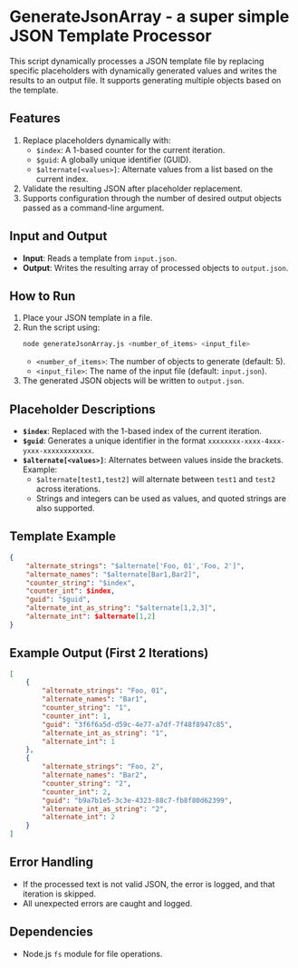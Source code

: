 # GenerateJsonArray - a super simple JSON Template Processor

This script dynamically processes a JSON template file by replacing specific placeholders with dynamically generated values and writes the results to an output file. It supports generating multiple objects based on the template.

## Features
1. Replace placeholders dynamically with:
   - `$index`: A 1-based counter for the current iteration.
   - `$guid`: A globally unique identifier (GUID).
   - `$alternate[<values>]`: Alternate values from a list based on the current index.
2. Validate the resulting JSON after placeholder replacement.
3. Supports configuration through the number of desired output objects passed as a command-line argument.

## Input and Output
- **Input**: Reads a template from `input.json`.
- **Output**: Writes the resulting array of processed objects to `output.json`.

## How to Run
1. Place your JSON template in a file.
2. Run the script using:
   ```bash
   node generateJsonArray.js <number_of_items> <input_file>
   ```
   - `<number_of_items>`: The number of objects to generate (default: 5).
   - `<input_file>`: The name of the input file (default: `input.json`).
3. The generated JSON objects will be written to `output.json`.

## Placeholder Descriptions
- **`$index`**: Replaced with the 1-based index of the current iteration.
- **`$guid`**: Generates a unique identifier in the format `xxxxxxxx-xxxx-4xxx-yxxx-xxxxxxxxxxxx`.
- **`$alternate[<values>]`**: Alternates between values inside the brackets.  
  Example:  
  - `$alternate[test1,test2]` will alternate between `test1` and `test2` across iterations.
  - Strings and integers can be used as values, and quoted strings are also supported.

## Template Example
```json
{
    "alternate_strings": "$alternate['Foo, 01','Foo, 2']",
    "alternate_names": "$alternate[Bar1,Bar2]",
    "counter_string": "$index",
    "counter_int": $index,
    "guid": "$guid",
    "alternate_int_as_string": "$alternate[1,2,3]",
    "alternate_int": $alternate[1,2]
}
```

## Example Output (First 2 Iterations)
```json
[
    {
        "alternate_strings": "Foo, 01",
        "alternate_names": "Bar1",
        "counter_string": "1",
        "counter_int": 1,
        "guid": "3f6f6a5d-d59c-4e77-a7df-7f48f8947c85",
        "alternate_int_as_string": "1",
        "alternate_int": 1
    },
    {
        "alternate_strings": "Foo, 2",
        "alternate_names": "Bar2",
        "counter_string": "2",
        "counter_int": 2,
        "guid": "b9a7b1e5-3c3e-4323-88c7-fb8f80d62399",
        "alternate_int_as_string": "2",
        "alternate_int": 2
    }
]
```

## Error Handling
- If the processed text is not valid JSON, the error is logged, and that iteration is skipped.
- All unexpected errors are caught and logged.

## Dependencies
- Node.js `fs` module for file operations.

